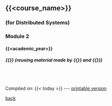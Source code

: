 <br>

## {{<course_name>}}
### **(for Distributed Systems)**

### Module 2

####  {{<academic_year>}}

##### {{<mm>}} (reusing material made by {{<gc>}} and {{<dp>}})


<br>

<br>

Compiled on: {{< today >}} --- [<i class="fa fa-print" aria-hidden="true"></i> printable version](?print-pdf&pdfSeparateFragments=false)

[<i class="fa fa-undo" aria-hidden="true"></i> back](..)
